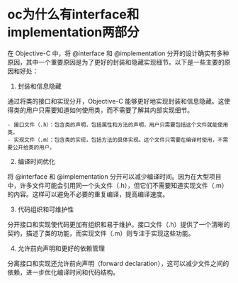 # oc为什么有interface和implementation两部分

在 Objective-C 中，将 @interface 和 @implementation 分开的设计确实有多种原因，其中一个重要原因是为了更好的封装和隐藏实现细节。以下是一些主要的原因和好处：

1. 封装和信息隐藏

通过将类的接口和实现分开，Objective-C 能够更好地实现封装和信息隐藏。这使得类的用户只需要知道如何使用类，而不需要了解其内部实现细节。

    - 接口文件（.h）：包含类的声明，包括属性和方法的声明，用户只需要包括这个文件就能使用类。
    - 实现文件（.m）：包含类的实现，包括方法的具体实现。这个文件只需要在编译时使用，不需要公开给类的用户。

2. 编译时间优化

将 @interface 和 @implementation 分开可以减少编译时间。因为在大型项目中，许多文件可能会引用同一个头文件（.h），但它们不需要知道实现文件（.m）的内容。这样可以避免不必要的重复编译，提高编译速度。

3. 代码组织和可维护性

分开接口和实现使代码更加有组织和易于维护。接口文件（.h）提供了一个清晰的契约，描述了类的功能，而实现文件（.m）则专注于实现这些功能。

4. 允许前向声明和更好的依赖管理

分离接口和实现还允许前向声明（forward declaration），这可以减少文件之间的依赖，进一步优化编译时间和代码结构。
